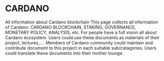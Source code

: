 # CARDANO
All information about Cardano blockchain
This page collects all information of Cardano: CARDANO BLOCKCHAIN, STAKING, GOVERNANCE, MONETARY POLICY, ANALYSIS, etc.
For people have a full vision all about Cardano ecosystem.
Users could use these documents as materials of their project, lectures,....
Members of Cardano community could maintain and contribute document to this project in each suitable sub/catagories.
Users could translate these documents into their mother tounge.
